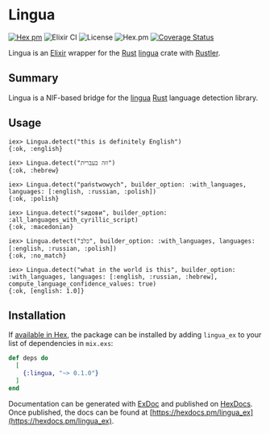 # Lingua

[![Hex pm](http://img.shields.io/hexpm/v/lingua.svg?style=flat)](https://hex.pm/packages/lingua)
![Elixir CI](https://github.com/joshrotenberg/lingua_ex/workflows/Elixir%20CI/badge.svg)
![License](https://img.shields.io/hexpm/l/lingua)
![Hex.pm](https://img.shields.io/hexpm/dw/lingua)
[![Coverage Status](https://coveralls.io/repos/github/joshrotenberg/lingua_ex/badge.svg?branch=master)](https://coveralls.io/github/joshrotenberg/lingua_ex?branch=master)

Lingua is an [Elixir][0] wrapper for the [Rust][1] [lingua][2] crate with [Rustler][3].

## Summary

Lingua is a NIF-based bridge for the [lingua][2] [Rust][1] language detection library.

## Usage

```
iex> Lingua.detect("this is definitely English")
{:ok, :english}

iex> Lingua.detect("וזה בעברית")
{:ok, :hebrew}

iex> Lingua.detect("państwowych", builder_option: :with_languages, languages: [:english, :russian, :polish])
{:ok, :polish}

iex> Lingua.detect("ѕидови", builder_option: :all_languages_with_cyrillic_script)
{:ok, :macedonian}

iex> Lingua.detect("כלב", builder_option: :with_languages, languages: [:english, :russian, :polish])
{:ok, :no_match}

iex> Lingua.detect("what in the world is this", builder_option: :with_languages, languages: [:english, :russian, :hebrew], compute_language_confidence_values: true)
{:ok, [english: 1.0]}
```

## Installation

If [available in Hex](https://hex.pm/docs/publish), the package can be installed
by adding `lingua_ex` to your list of dependencies in `mix.exs`:

```elixir
def deps do
  [
    {:lingua, "~> 0.1.0"}
  ]
end
```

Documentation can be generated with [ExDoc](https://github.com/elixir-lang/ex_doc)
and published on [HexDocs](https://hexdocs.pm). Once published, the docs can
be found at [https://hexdocs.pm/lingua_ex](https://hexdocs.pm/lingua_ex).


[0]: https://elixir-lang.org
[1]: https://www.rust-lang.org 
[2]: https://crates.io/crates/lingua
[3]: https://hex.pm/packages/rustler